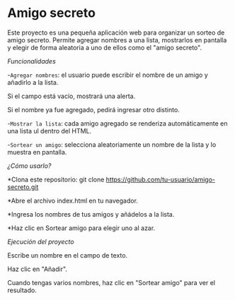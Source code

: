 <h1>Amigo secreto</h1>

Este proyecto es una pequeña aplicación web para organizar un sorteo de amigo secreto.
Permite agregar nombres a una lista, mostrarlos en pantalla y elegir de forma aleatoria a uno de ellos como el "amigo secreto".

<em>Funcionalidades</em>

-`Agregar nombres`: el usuario puede escribir el nombre de un amigo y añadirlo a la lista.

Si el campo está vacío, mostrará una alerta.

Si el nombre ya fue agregado, pedirá ingresar otro distinto.

-`Mostrar la lista`: cada amigo agregado se renderiza automáticamente en una lista ul dentro del HTML.

-`Sortear un amigo`: selecciona aleatoriamente un nombre de la lista y lo muestra en pantalla.

<em>¿Cómo usarlo?</em>

*Clona este repositorio:
git clone https://github.com/tu-usuario/amigo-secreto.git

*Abre el archivo index.html en tu navegador.

*Ingresa los nombres de tus amigos y añádelos a la lista.

*Haz clic en Sortear amigo para elegir uno al azar.

<em>Ejecución del proyecto</em>

Escribe un nombre en el campo de texto.

Haz clic en "Añadir".

Cuando tengas varios nombres, haz clic en "Sortear amigo" para ver el resultado.
